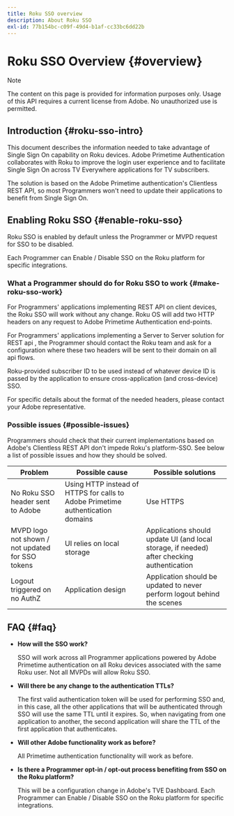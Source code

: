 ```yaml
---
title: Roku SSO overview
description: About Roku SSO
exl-id: 77b154bc-c09f-49d4-b1af-cc33bc6dd22b
---
```

# Roku SSO Overview {#overview}

>[!NOTE]
>
>The content on this page is provided for information purposes only. Usage of this API requires a current license from Adobe. No unauthorized use is permitted.

## Introduction {#roku-sso-intro}

This document describes the information needed to take advantage of Single Sign On capability on Roku devices. Adobe Primetime Authentication collaborates with Roku to improve the login user experience and to facilitate Single Sign On across TV Everywhere applications for TV subscribers. 

The solution is based on the Adobe Primetime authentication's Clientless REST API, so most Programmers won't need to update their applications to benefit from Single Sign On.

## Enabling Roku SSO {#enable-roku-sso}

Roku SSO is enabled by default unless the Programmer or MVPD request for SSO to be disabled.

Each Programmer can Enable / Disable SSO on the Roku platform for specific integrations.

### What a Programmer should do for Roku SSO to work {#make-roku-sso-work}

For Programmers' applications implementing REST API on client devices, the Roku SSO will work without any change. Roku OS will add two HTTP headers on any request to Adobe Primetime Authentication end-points. 

For Programmers' applications implementing a Server to Server solution for REST api , the Programmer should contact the Roku team and ask for a configuration where these two headers will be sent to their domain on all api flows. 

Roku-provided subscriber ID to be used instead of whatever device ID is passed by the application to ensure cross-application (and cross-device) SSO. 

For specific details about the format of the needed headers, please contact your Adobe representative. 

### Possible issues {#possible-issues}

Programmers should check that their current implementations based on Adobe's Clientless REST API don't impede Roku's platform-SSO. See below a list of possible issues and how they should be solved.

| Problem | Possible cause | Possible solutions |
|-|-|-|
|No Roku SSO header sent to Adobe|Using HTTP instead of HTTPS for calls to Adobe Primetime authentication domains|Use HTTPS|
|MVPD logo not shown / not updated for SSO tokens|UI relies on local storage|Applications should update UI (and local storage, if needed) after checking authentication|
|Logout triggered on no AuthZ|Application design|Application should be updated to never perform logout behind the scenes|

## FAQ {#faq}

* **How will the SSO work?**

  SSO will work across all Programmer applications powered by Adobe Primetime authentication on all Roku devices associated with the same Roku user.
Not all MVPDs will allow Roku SSO. 

* **Will there be any change to the authentication TTLs?**

  The first valid authentication token will be used for performing SSO and, in this case, all the other applications that will be authenticated through SSO will use the same TTL until it expires. So, when navigating from one application to another, the second application will share the TTL of the first application that authenticates.

* **Will other Adobe functionality work as before?**

  All Primetime authentication functionality will work as before.

* **Is there a Programmer opt-in / opt-out process benefiting from SSO on the Roku platform?**

  This will be a configuration change in Adobe's TVE Dashboard. Each Programmer can Enable / Disable SSO on the Roku platform for specific integrations.
